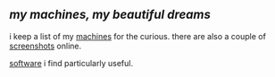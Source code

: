 _my machines, my beautiful dreams_
----------------------------------

i keep a list of my [machines](machines.html) for the curious.
there are also a couple of [screenshots](screenshots.html) online.

[software](software.html) i find particularly useful.



